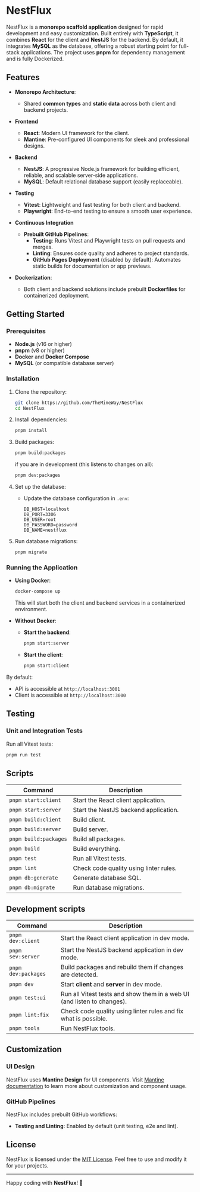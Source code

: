 # NestFlux

NestFlux is a **monorepo scaffold application** designed for rapid development and easy customization. Built entirely with **TypeScript**, it combines **React** for the client and **NestJS** for the backend. By default, it integrates **MySQL** as the database, offering a robust starting point for full-stack applications. The project uses **pnpm** for dependency management and is fully Dockerized.

## Features

- **Monorepo Architecture**:

  - Shared **common types** and **static data** across both client and backend projects.

- **Frontend**

  - **React**: Modern UI framework for the client.
  - **Mantine**: Pre-configured UI components for sleek and professional designs.

- **Backend**

  - **NestJS**: A progressive Node.js framework for building efficient, reliable, and scalable server-side applications.
  - **MySQL**: Default relational database support (easily replaceable).

- **Testing**

  - **Vitest**: Lightweight and fast testing for both client and backend.
  - **Playwright**: End-to-end testing to ensure a smooth user experience.

- **Continuous Integration**

  - **Prebuilt GitHub Pipelines**:
    - **Testing**: Runs Vitest and Playwright tests on pull requests and merges.
    - **Linting**: Ensures code quality and adheres to project standards.
    - **GitHub Pages Deployment** (disabled by default): Automates static builds for documentation or app previews.

- **Dockerization**:
  - Both client and backend solutions include prebuilt **Dockerfiles** for containerized deployment.

## Getting Started

### Prerequisites

- **Node.js** (v16 or higher)
- **pnpm** (v8 or higher)
- **Docker** and **Docker Compose**
- **MySQL** (or compatible database server)

### Installation

1. Clone the repository:

   ```bash
   git clone https://github.com/TheMineWay/NestFlux
   cd NestFlux
   ```

2. Install dependencies:

   ```bash
   pnpm install
   ```

3. Build packages:

   ```bash
   pnpm build:packages
   ```

   if you are in development (this listens to changes on all):

   ```bash
   pnpm dev:packages
   ```

4. Set up the database:

   - Update the database configuration in `.env`:
     ```env
     DB_HOST=localhost
     DB_PORT=3306
     DB_USER=root
     DB_PASSWORD=password
     DB_NAME=nestflux
     ```

5. Run database migrations:
   ```bash
   pnpm migrate
   ```

### Running the Application

- **Using Docker**:

  ```bash
  docker-compose up
  ```

  This will start both the client and backend services in a containerized environment.

- **Without Docker**:
  - **Start the backend**:
    ```bash
    pnpm start:server
    ```
  - **Start the client**:
    ```bash
    pnpm start:client
    ```

By default:

- API is accessible at `http://localhost:3001`
- Client is accessible at `http://localhost:3000`

## Testing

### Unit and Integration Tests

Run all Vitest tests:

```bash
pnpm run test
```

## Scripts

| Command               | Description                            |
| --------------------- | -------------------------------------- |
| `pnpm start:client`   | Start the React client application.    |
| `pnpm start:server`   | Start the NestJS backend application.  |
| `pnpm build:client`   | Build client.                          |
| `pnpm build:server`   | Build server.                          |
| `pnpm build:packages` | Build all packages.                    |
| `pnpm build`          | Build everything.                      |
| `pnpm test`           | Run all Vitest tests.                  |
| `pnpm lint`           | Check code quality using linter rules. |
| `pnpm db:generate`    | Generate database SQL.                 |
| `pnpm db:migrate`     | Run database migrations.               |

## Development scripts

| Command             | Description                                                             |
| ------------------- | ----------------------------------------------------------------------- |
| `pnpm dev:client`   | Start the React client application in dev mode.                         |
| `pnpm sev:server`   | Start the NestJS backend application in dev mode.                       |
| `pnpm dev:packages` | Build packages and rebuild them if changes are detected.                |
| `pnpm dev`          | Start **client** and **server** in dev mode.                            |
| `pnpm test:ui`      | Run all Vitest tests and show them in a web UI (and listen to changes). |
| `pnpm lint:fix`     | Check code quality using linter rules and fix what is possible.         |
| `pnpm tools`        | Run NestFlux tools.                                                     |

## Customization

### UI Design

NestFlux uses **Mantine Design** for UI components. Visit [Mantine documentation](https://mantine.dev/) to learn more about customization and component usage.

### GitHub Pipelines

NestFlux includes prebuilt GitHub workflows:

- **Testing and Linting**: Enabled by default (unit testing, e2e and lint).

## License

NestFlux is licensed under the [MIT License](LICENSE). Feel free to use and modify it for your projects.

---

Happy coding with **NestFlux**! 🚀
